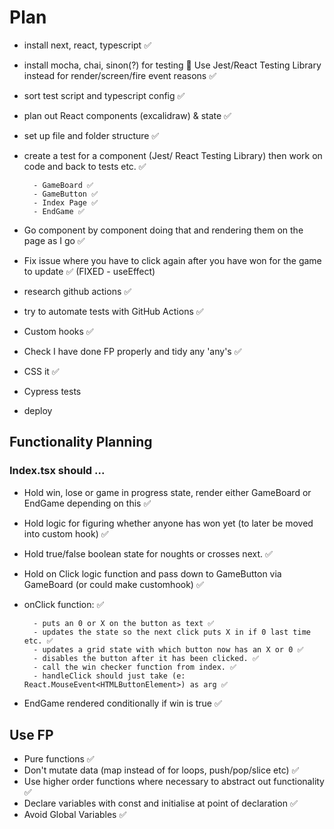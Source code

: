 # Plan

- install next, react, typescript ✅ 
- install mocha, chai, sinon(?) for testing 🚫 Use Jest/React Testing Library instead for render/screen/fire event reasons ✅ 
- sort test script and typescript config ✅
- plan out React components (excalidraw) & state ✅
- set up file and folder structure ✅
- create a test for a component (Jest/ React Testing Library) then work on code and back to tests etc. ✅

        - GameBoard ✅
        - GameButton ✅
        - Index Page ✅
        - EndGame ✅
        
- Go component by component doing that and rendering them on the page as I go ✅
- Fix issue where you have to click again after you have won for the game to update ✅ (FIXED - useEffect)
- research github actions ✅
- try to automate tests with GitHub Actions ✅
- Custom hooks ✅
- Check I have done FP properly and tidy any 'any's ✅
- CSS it ✅
- Cypress tests
- deploy

## Functionality Planning
### Index.tsx should ...
- Hold win, lose or game in progress state, render either GameBoard or EndGame depending on this ✅
- Hold logic for figuring whether anyone has won yet (to later be moved into custom hook) ✅
- Hold true/false boolean state for noughts or crosses next. ✅
- Hold on Click logic function and pass down to GameButton via GameBoard (or could make customhook) ✅
- onClick function:  ✅

        - puts an 0 or X on the button as text ✅
        - updates the state so the next click puts X in if 0 last time etc. ✅
        - updates a grid state with which button now has an X or 0 ✅
        - disables the button after it has been clicked. ✅
        - call the win checker function from index. ✅
        - handleClick should just take (e: React.MouseEvent<HTMLButtonElement>) as arg ✅

- EndGame rendered conditionally if win is true ✅


## Use FP
- Pure functions ✅
- Don't mutate data (map instead of for loops, push/pop/slice etc) ✅
- Use higher order functions where necessary to abstract out functionality ✅
- Declare variables with const and initialise at point of declaration ✅
- Avoid Global Variables ✅